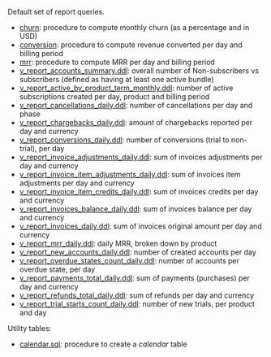 Default set of report queries.

* [churn](https://github.com/killbill/killbill-analytics-plugin/blob/master/src/main/resources/reports/churn): procedure to compute monthly churn (as a percentage and in USD)
* [conversion](https://github.com/killbill/killbill-analytics-plugin/blob/master/src/main/resources/reports/conversion): procedure to compute revenue converted per day and billing period
* [mrr](https://github.com/killbill/killbill-analytics-plugin/blob/master/src/main/resources/reports/mrr): procedure to compute MRR per day and billing period
* [v_report_accounts_summary.ddl](https://github.com/killbill/killbill-analytics-plugin/blob/master/src/main/resources/reports/v_report_accounts_summary.ddl): overall number of Non-subscribers vs subscribers (defined as having at least one active bundle)
* [v_report_active_by_product_term_monthly.ddl](https://github.com/killbill/killbill-analytics-plugin/blob/master/src/main/resources/reports/v_report_active_by_product_term_monthly.ddl): number of active subscriptions created per day, product and billing period
* [v_report_cancellations_daily.ddl](https://github.com/killbill/killbill-analytics-plugin/blob/master/src/main/resources/reports/v_report_cancellations_daily.ddl): number of cancellations per day and phase
* [v_report_chargebacks_daily.ddl](https://github.com/killbill/killbill-analytics-plugin/blob/master/src/main/resources/reports/v_report_chargebacks_daily.ddl): amount of chargebacks reported per day and currency
* [v_report_conversions_daily.ddl](https://github.com/killbill/killbill-analytics-plugin/blob/master/src/main/resources/reports/v_report_conversions_daily.ddl): number of conversions (trial to non-trial), per day
* [v_report_invoice_adjustments_daily.ddl](https://github.com/killbill/killbill-analytics-plugin/blob/master/src/main/resources/reports/v_report_invoice_adjustments_daily.ddl): sum of invoices adjustments per day and currency
* [v_report_invoice_item_adjustments_daily.ddl](https://github.com/killbill/killbill-analytics-plugin/blob/master/src/main/resources/reports/v_report_invoice_item_adjustments_daily.ddl): sum of invoices item adjustments per day and currency
* [v_report_invoice_item_credits_daily.ddl](https://github.com/killbill/killbill-analytics-plugin/blob/master/src/main/resources/reports/v_report_invoice_item_credits_daily.ddl): sum of invoices credits per day and currency
* [v_report_invoices_balance_daily.ddl](https://github.com/killbill/killbill-analytics-plugin/blob/master/src/main/resources/reports/v_report_invoices_balance_daily.ddl): sum of invoices balance per day and currency
* [v_report_invoices_daily.ddl](https://github.com/killbill/killbill-analytics-plugin/blob/master/src/main/resources/reports/v_report_invoices_daily.ddl): sum of invoices original amount per day and currency
* [v_report_mrr_daily.ddl](https://github.com/killbill/killbill-analytics-plugin/blob/master/src/main/resources/reports/v_report_mrr_daily.ddl): daily MRR, broken down by product
* [v_report_new_accounts_daily.ddl](https://github.com/killbill/killbill-analytics-plugin/blob/master/src/main/resources/reports/v_report_new_accounts_daily.ddl): number of created accounts per day
* [v_report_overdue_states_count_daily.ddl](https://github.com/killbill/killbill-analytics-plugin/blob/master/src/main/resources/reports/v_report_overdue_states_count_daily.ddl): number of accounts per overdue state, per day
* [v_report_payments_total_daily.ddl](https://github.com/killbill/killbill-analytics-plugin/blob/master/src/main/resources/reports/v_report_payments_total_daily.ddl): sum of payments (purchases) per day and currency
* [v_report_refunds_total_daily.ddl](https://github.com/killbill/killbill-analytics-plugin/blob/master/src/main/resources/reports/v_report_refunds_total_daily.ddl): sum of refunds per day and currency
* [v_report_trial_starts_count_daily.ddl](https://github.com/killbill/killbill-analytics-plugin/blob/master/src/main/resources/reports/v_report_trial_starts_count_daily.ddl): number of new trials, per product and day


Utility tables:

* [calendar.sql](https://github.com/killbill/killbill-analytics-plugin/blob/master/src/main/resources/reports/calendar.sql): procedure to create a *calendar* table


